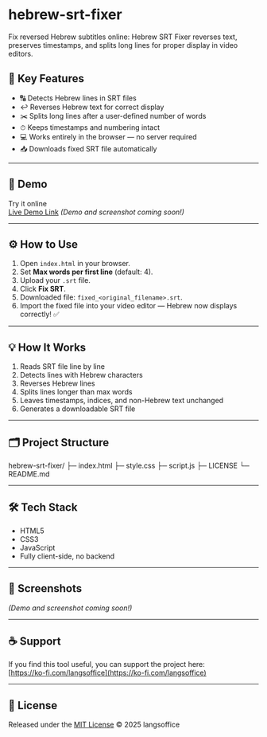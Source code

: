 # hebrew-srt-fixer

Fix reversed Hebrew subtitles online: Hebrew SRT Fixer reverses text, preserves timestamps, and splits long lines for proper display in video editors.

## 🌟 Key Features

- 🔠 Detects Hebrew lines in SRT files  
- ↩️ Reverses Hebrew text for correct display  
- ✂️ Splits long lines after a user-defined number of words  
- ⏱ Keeps timestamps and numbering intact  
- 💻 Works entirely in the browser — no server required  
- 📥 Downloads fixed SRT file automatically  

---

## 🚀 Demo

Try it online  
[Live Demo Link](#)
_(Demo and screenshot coming soon!)_

---

## ⚙️ How to Use

1. Open `index.html` in your browser.  
2. Set **Max words per first line** (default: 4).  
3. Upload your `.srt` file.  
4. Click **Fix SRT**.  
5. Downloaded file: `fixed_<original_filename>.srt`.  
6. Import the fixed file into your video editor — Hebrew now displays correctly! ✅  

---

## 💡 How It Works

1. Reads SRT file line by line  
2. Detects lines with Hebrew characters  
3. Reverses Hebrew lines  
4. Splits lines longer than max words  
5. Leaves timestamps, indices, and non-Hebrew text unchanged  
6. Generates a downloadable SRT file  

---

## 🗂 Project Structure

hebrew-srt-fixer/
├─ index.html
├─ style.css
├─ script.js
├─ LICENSE
└─ README.md

---

## 🛠 Tech Stack

- HTML5  
- CSS3  
- JavaScript 
- Fully client-side, no backend  

---

## 📸 Screenshots

_(Demo and screenshot coming soon!)_

---

## ☕ Support
If you find this tool useful, you can support the project here:  
[https://ko-fi.com/langsoffice](https://ko-fi.com/langsoffice)

---

## 📄 License
Released under the [MIT License](LICENSE) © 2025 langsoffice


